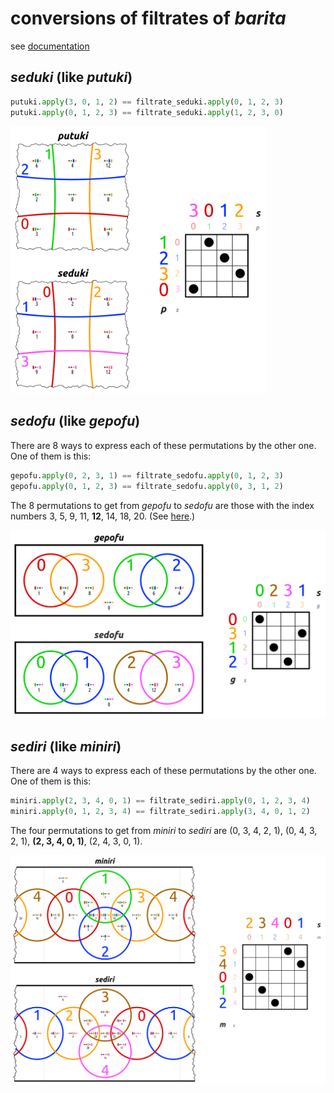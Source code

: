 # conversions of filtrates of _barita_

see [documentation](https://en.wikiversity.org/wiki/Studies_of_Euler_diagrams/filtrates#barita)

## _seduki_ (like _putuki_)

```python
putuki.apply(3, 0, 1, 2) == filtrate_seduki.apply(0, 1, 2, 3)
putuki.apply(0, 1, 2, 3) == filtrate_seduki.apply(1, 2, 3, 0)
```

<a href="https://commons.wikimedia.org/wiki/File:EuDi;_barita_filtrate_seduki_and_putuki.svg">
    <img src="../_img/barita_filtrate_seduki_and_putuki.svg" width="410">
</a>


## _sedofu_ (like _gepofu_)

There are 8 ways to express each of these permutations by the other one.
One of them is this:<br>
```python
gepofu.apply(0, 2, 3, 1) == filtrate_sedofu.apply(0, 1, 2, 3)
gepofu.apply(0, 1, 2, 3) == filtrate_sedofu.apply(0, 3, 1, 2)
```

The 8 permutations to get from _gepofu_ to _sedofu_ are those with the index numbers 3, 5, 9, 11, **12**, 14, 18, 20.
(See [here](https://commons.wikimedia.org/wiki/File:Symmetric_group_4;_permutation_list_(0-based).svg).)



<a href="https://commons.wikimedia.org/wiki/File:EuDi;_barita_filtrate_sedofu_and_gepofu.svg">
    <img src="../_img/barita_filtrate_sedofu_and_gepofu.svg" width="550">
</a>


## _sediri_ (like _miniri_)

There are 4 ways to express each of these permutations by the other one.
One of them is this:<br>
```python
miniri.apply(2, 3, 4, 0, 1) == filtrate_sediri.apply(0, 1, 2, 3, 4)
miniri.apply(0, 1, 2, 3, 4) == filtrate_sediri.apply(3, 4, 0, 1, 2)
```
The four permutations to get from _miniri_ to _sediri_ are
(0, 3, 4, 2, 1), (0, 4, 3, 2, 1), **(2, 3, 4, 0, 1)**, (2, 4, 3, 0, 1).

<a href="https://commons.wikimedia.org/wiki/File:EuDi;_barita_filtrate_sediri_and_miniri.svg">
    <img src="../_img/barita_filtrate_sediri_and_miniri.svg" width="600">
</a>

